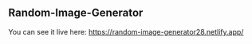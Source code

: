 ## Random-Image-Generator

 You can see it live here: https://random-image-generator28.netlify.app/
